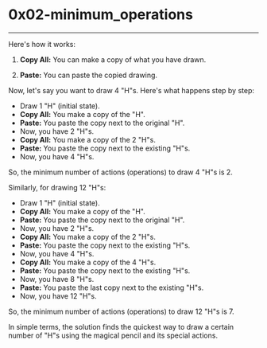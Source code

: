 # 0x02-minimum_operations 
---
Here's how it works:

1. **Copy All:** You can make a copy of what you have drawn.

2. **Paste:** You can paste the copied drawing.

Now, let's say you want to draw 4 "H"s. Here's what happens step by step:

- Draw 1 "H" (initial state).
- **Copy All:** You make a copy of the "H".
- **Paste:** You paste the copy next to the original "H".
- Now, you have 2 "H"s.
- **Copy All:** You make a copy of the 2 "H"s.
- **Paste:** You paste the copy next to the existing "H"s.
- Now, you have 4 "H"s.

So, the minimum number of actions (operations) to draw 4 "H"s is 2.

Similarly, for drawing 12 "H"s:

- Draw 1 "H" (initial state).
- **Copy All:** You make a copy of the "H".
- **Paste:** You paste the copy next to the original "H".
- Now, you have 2 "H"s.
- **Copy All:** You make a copy of the 2 "H"s.
- **Paste:** You paste the copy next to the existing "H"s.
- Now, you have 4 "H"s.
- **Copy All:** You make a copy of the 4 "H"s.
- **Paste:** You paste the copy next to the existing "H"s.
- Now, you have 8 "H"s.
- **Paste:** You paste the last copy next to the existing "H"s.
- Now, you have 12 "H"s.

So, the minimum number of actions (operations) to draw 12 "H"s is 7.

In simple terms, the solution finds the quickest way to draw a certain number of "H"s using the magical pencil and its special actions.
